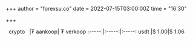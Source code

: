 +++
author = "forexsu.co"
date = 2022-07-15T03:00:00Z
time = "16:30"

+++


&nbsp; crypto &nbsp; |₮ aankoop| 
₮ verkoop
:-----:|:-----:|:-----:
usdt  |$ 1.00|$ 1.06
